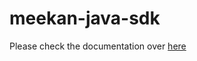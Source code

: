 meekan-java-sdk
===============

Please check the documentation over [here](playground.meekan.com)

    